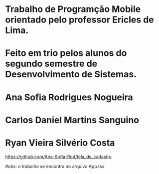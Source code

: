 # Trabalho de Programção Mobile orientado pelo professor Ericles de Lima.
# Feito em trio pelos alunos do segundo semestre de Desenvolvimento de Sistemas.

# Ana Sofia Rodrigues Nogueira
# Carlos Daniel Martins Sanguino
# Ryan Vieira Silvério Costa 

https://github.com/Ana-Sofia-Rod/tela_de_cadastro

#obs: o trabalho se encontra no arquivo App.tsx.
